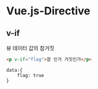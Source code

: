 # Vue.js-Directive

## v-if

뷰 데이터 값의 참거짓   

```html
<p v-if="flag">참 인가 거짓인가</p>
```

```
data:{
    flag: true
}
```
